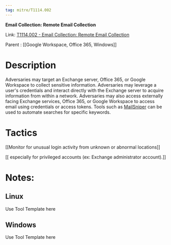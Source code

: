 ```yaml
---
tag: mitre/T1114.002
---
```


**Email Collection: Remote Email Collection**

Link: [T1114.002 - Email Collection: Remote Email Collection](https://attack.mitre.org/techniques/T1114/002)

Parent : [[Google Workspace, Office 365, Windows]]


# Description

Adversaries may target an Exchange server, Office 365, or Google Workspace to collect sensitive information. Adversaries may leverage a user's credentials and interact directly with the Exchange server to acquire information from within a network. Adversaries may also access externally facing Exchange services, Office 365, or Google Workspace to access email using credentials or access tokens. Tools such as [MailSniper](https://attack.mitre.org/software/S0413) can be used to automate searches for specific keywords.

# Tactics


[[Monitor for unusual login activity from unknown or abnormal locations]]

[[ especially for privileged accounts (ex: Exchange administrator account).]]


# Notes:

## Linux

Use Tool Template here

## Windows

Use Tool Template here